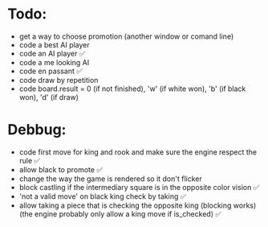 # Todo:

- get a way to choose promotion (another window or comand line)
- code a best AI player
- code an AI player :white_check_mark:
- code a me looking AI
- code en passant :white_check_mark:
- code draw by repetition
- code board.result = 0 (if not finished), 'w' (if white won), 'b' (if black won), 'd' (if draw)

# Debbug:

- code first move for king and rook and make sure the engine respect the rule :white_check_mark:
- allow black to promote :white_check_mark:
- change the way the game is rendered so it don't flicker
- block castling if the intermediary square is in the opposite color vision :white_check_mark:
- 'not a valid move' on black king check by taking :white_check_mark:
- allow taking a piece that is checking the opposite king (blocking works) (the engine probably only allow a king move if is_checked) :white_check_mark:
